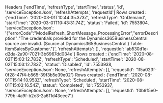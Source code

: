 Headers ['endTime', 'refreshType', 'startTime', 'status', 'id', 'serviceExceptionJson', 'refreshAttempts', 'requestId']
Rows created : {'endTime': '2020-03-01T10:44:35.373Z', 'refreshType': 'OnDemand', 'startTime': '2020-03-01T10:43:31.74Z', 'status': 'Failed', 'id': 7553804, 'serviceExceptionJson': '{"errorCode":"ModelRefresh_ShortMessage_ProcessingError","errorDescription":"The credentials provided for the Dynamics365BusinessCentral source are invalid. (Source at Dynamics365BusinessCentral.) Table: ItemSalesByCustomer."}', 'refreshAttempts': [], 'requestId': 'ab530d1e-d2da-2a90-7021-3b6967dd034e'}
Rows created : {'endTime': '2020-08-02T15:03:12.783Z', 'refreshType': 'Scheduled', 'startTime': '2020-08-02T15:03:12.783Z', 'status': 'Disabled', 'id': 7553938, 'serviceExceptionJson': None, 'refreshAttempts': [], 'requestId': '1f5a023f-0f28-47f4-b565-39f3b5e39e02'}
Rows created : {'endTime': '2020-08-01T15:14:10.953Z', 'refreshType': 'Scheduled', 'startTime': '2020-08-01T15:03:16.54Z', 'status': 'Completed', 'id': 7553937, 'serviceExceptionJson': None, 'refreshAttempts': [], 'requestId': 'f0b9f5e0-779b-4a9f-b2c3-2a611d43eee7'}

